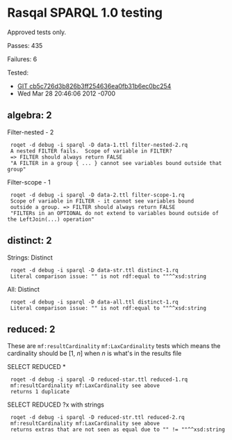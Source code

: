 Rasqal SPARQL 1.0 testing
=========================

Approved tests only.

Passes: 435

Failures: 6

Tested:

* [GIT cb5c726d3b826b3ff254636ea0fb31b6ec0bc254](https://github.com/dajobe/rasqal/commit/cb5c726d3b826b3ff254636ea0fb31b6ec0bc254)
* Wed Mar 28 20:46:06 2012 -0700

algebra: 2
----------

Filter-nested - 2

     roqet -d debug -i sparql -D data-1.ttl filter-nested-2.rq
	 A nested FILTER fails.  Scope of variable in FILTER?
	 => FILTER should always return FALSE
	 "A FILTER in a group { ... } cannot see variables bound outside that group"

Filter-scope - 1

     roqet -d debug -i sparql -D data-2.ttl filter-scope-1.rq
	 Scope of variable in FILTER - it cannot see variables bound
	 outside a group. => FILTER should always return FALSE
	 "FILTERs in an OPTIONAL do not extend to variables bound outside of the LeftJoin(...) operation" 
    
distinct: 2
-----------

Strings: Distinct

     roqet -d debug -i sparql -D data-str.ttl distinct-1.rq
	 Literal comparison issue: "" is not rdf:equal to ""^^xsd:string

All: Distinct

     roqet -d debug -i sparql -D data-all.ttl distinct-1.rq
	 Literal comparison issue: "" is not rdf:equal to ""^^xsd:string

reduced: 2
----------
These are `mf:resultCardinality` `mf:LaxCardinality` tests which means
the cardinality should be [1, _n_] when _n_ is what's in the results file

SELECT REDUCED *

     roqet -d debug -i sparql -D reduced-star.ttl reduced-1.rq
	 mf:resultCardinality mf:LaxCardinality see above
	 returns 1 duplicate

SELECT REDUCED ?x with strings

     roqet -d debug -i sparql -D reduced-str.ttl reduced-2.rq
	 mf:resultCardinality mf:LaxCardinality see above
	 returns extras that are not seen as equal due to "" != ""^^xsd:string



